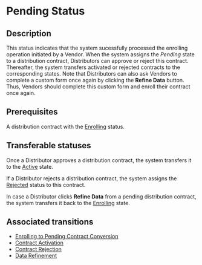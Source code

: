 # Pending Status 
## Description
This status indicates that the system sucessfully processed the enrolling operation initiated by a Vendor. When the system assigns the *Pending* state to a distribution contract, Distributors can approve or reject this contract. Thereafter, the system transfers activated or rejected contracts to the corresponding states.
Note that Distributors can also ask Vendors to complete a custom form once again by clicking the **Refine Data** button. Thus, Vendors should complete this custom form and enroll their contract once again.
## Prerequisites
A distribution contract with the [Enrolling](s-a-enrolled.html) status.
## Transferable statuses
Once a Distributor approves a distribution contract, the system transfers it to the [Active](s-c-active.html) state.

If a Distributor rejects a distribution contract, the system assigns the [Rejected](s-d-rejected.html) status to this contract.

In case a Distributor clicks **Refine Data** from a pending distribution contract, the system transfers it back to the [Enrolling](s-a-enrolled.html) state.
## Associated transitions
* [Enrolling to Pending Contract Conversion](t-2-enr-pending.html)
* [Contract Activation](t-3-pen-active.html)
* [Contract Rejection](t-4-pen-rejected.html)
* [Data Refinement](t-6-pen-enrolling.html)
